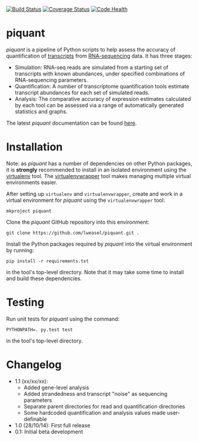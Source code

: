 [![Build Status](https://travis-ci.org/lweasel/piquant.svg?branch=develop)](https://travis-ci.org/lweasel/piquant) [![Coverage Status](https://coveralls.io/repos/lweasel/piquant/badge.png?branch=develop)](https://coveralls.io/r/lweasel/piquant?branch=develop) [![Code Health](https://landscape.io/github/lweasel/piquant/develop/landscape.svg)](https://landscape.io/github/lweasel/piquant/develop)

piquant
=======

*piquant* is a pipeline of Python scripts to help assess the accuracy of quantification of [transcripts](http://en.wikipedia.org/wiki/Transcriptome) from [RNA-sequencing](http://en.wikipedia.org/wiki/RNA-Seq) data. It has three stages:

* Simulation: RNA-seq reads are simulated from a starting set of transcripts with known abundances, under specified combinations of RNA-sequencing parameters.
* Quantification: A number of transcriptome quantification tools estimate transcript abundances for each set of simulated reads.
* Analysis: The comparative accuracy of expression estimates calculated by each tool can be assessed via a range of automatically generated statistics and graphs.

The latest *piquant* documentation can be found [here](http://piquant.readthedocs.org/en/latest/).

Installation
============

Note: as *piquant* has a number of dependencies on other Python packages, it is **strongly** recommended to install in an isolated environment using the [virtualenv](http://virtualenv.readthedocs.org/en/latest/index.html>) tool. The [virtualenvwrapper](http://virtualenvwrapper.readthedocs.org/en/latest/install.html>) tool makes managing multiple virtual environments easier.

After setting up ``virtualenv`` and ``virtualenvwrapper``, create and work in a virtual environment for *piquant* using the ``virtualenvwrapper`` tool:

```
mkproject piquant
```

Clone the *piquant* GitHub repository into this environment:

```
git clone https://github.com/lweasel/piquant.git .
```

Install the Python packages required by *piquant* into the virtual environment by running:

```
pip install -r requirements.txt
```

in the tool's top-level directory. Note that it may take some time to install and build these dependencies.

Testing
=======

Run unit tests for *piquant* using the command:

```
PYTHONPATH=. py.test test
```

in the tool's top-level directory.

Changelog
=========

* 1.1 (xx/xx/xx):
  - Added gene-level analysis
  - Added strandedness and transcript "noise" as sequencing parameters
  - Separate parent directories for read and quantification directories
  - Some hardcoded quantification and analysis values made user-definable
* 1.0 (28/10/14): First full release
* 0.1: Initial beta development

